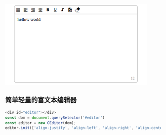![](https://github.com/ccy303/CEditor/blob/master/temp/editor.gif)

## 简单轻量的富文本编辑器
```javascript
<div id="editor"></div>
const dom = document.querySelector('#editor')
const editor = new CEditor(dom);
editor.init(['align-justify', 'align-left', 'align-right', 'align-center', 'bold', 'underline', 'italic', 'image', 'clean']);
```